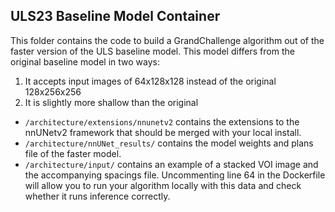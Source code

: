 ## ULS23 Baseline Model Container
This folder contains the code to build a GrandChallenge algorithm out of the faster version of the ULS baseline model. This model differs from the original baseline model in two ways:
1. It accepts input images of 64x128x128 instead of the original 128x256x256
2. It is slightly more shallow than the original

- `/architecture/extensions/nnunetv2` contains the extensions to the nnUNetv2 framework that should be merged with your local install.
- `/architecture/nnUNet_results/` contains the model weights and plans file of the faster model.
- `/architecture/input/` contains an example of a stacked VOI image and the accompanying spacings file. Uncommenting line 64 in the Dockerfile will allow you to run your algorithm locally with this data and check whether it runs inference correctly.
